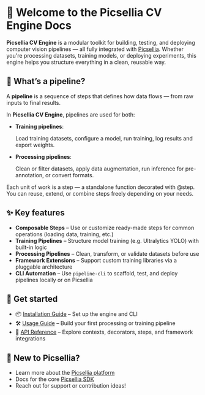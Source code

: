 # 📌 Welcome to the Picsellia CV Engine Docs

**Picsellia CV Engine** is a modular toolkit for building, testing, and deploying computer vision pipelines — all fully integrated with [Picsellia](https://picsellia.com). Whether you're processing datasets, training models, or deploying experiments, this engine helps you structure everything in a clean, reusable way.


## 🧠 What’s a pipeline?

A **pipeline** is a sequence of steps that defines how data flows — from raw inputs to final results.

In **Picsellia CV Engine**, pipelines are used for both:

- **Training pipelines**:

    Load training datasets, configure a model, run training, log results and export weights.

- **Processing pipelines**:

    Clean or filter datasets, apply data augmentation, run inference for pre-annotation, or convert formats.

Each unit of work is a step — a standalone function decorated with @step. You can reuse, extend, or combine steps freely depending on your needs.
## ✨ Key features
- **Composable Steps** – Use or customize ready-made steps for common operations (loading data, training, etc.)
- **Training Pipelines** – Structure model training (e.g. Ultralytics YOLO) with built-in logic
- **Processing Pipelines** – Clean, transform, or validate datasets before use
- **Framework Extensions** – Support custom training libraries via a pluggable architecture
- **CLI Automation** – Use `pipeline-cli` to scaffold, test, and deploy pipelines locally or on Picsellia

## 🚀 Get started
- 📦 [Installation Guide](installation.md) – Set up the engine and CLI
- 🛠 [Usage Guide](usage/index.md) – Build your first processing or training pipeline
- 📖 [API Reference](api/index.md) – Explore contexts, decorators, steps, and framework integrations

## 👋 New to Picsellia?

- Learn more about the [Picsellia platform](https://app.picsellia.com/signup)
- Docs for the core [Picsellia SDK](https://documentation.picsellia.com/docs/welcome)
- Reach out for support or contribution ideas!
